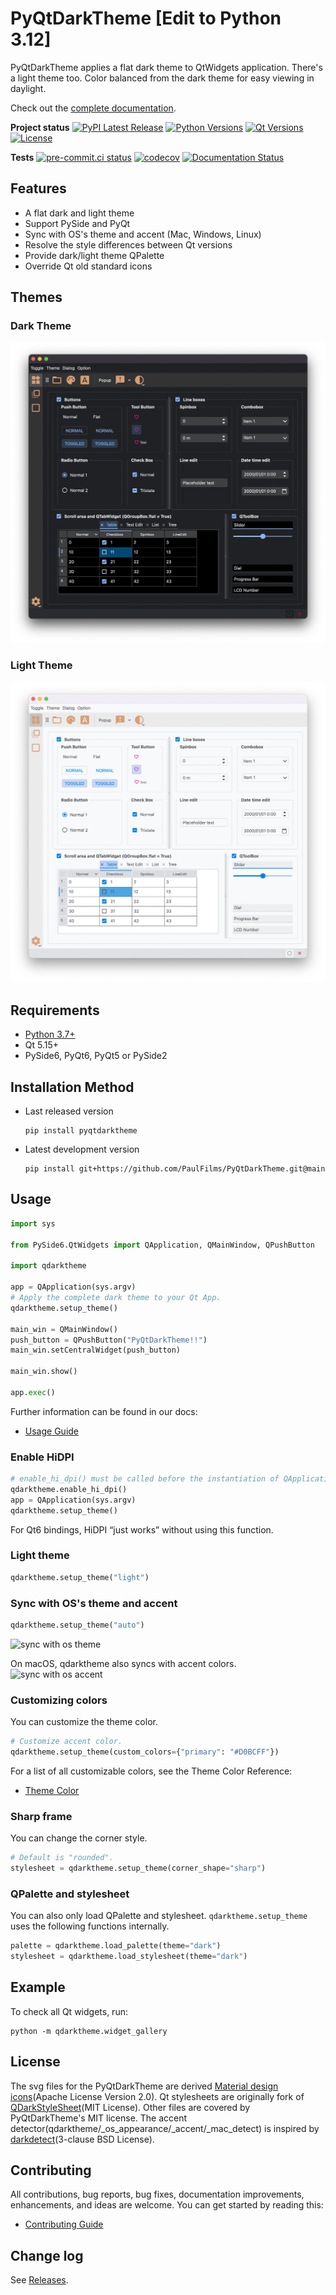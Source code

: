 # PyQtDarkTheme [Edit to Python 3.12]

PyQtDarkTheme applies a flat dark theme to QtWidgets application. There's a light theme too. Color balanced from the dark theme for easy viewing in daylight.

Check out the [complete documentation](https://pyqtdarktheme.readthedocs.io).

**Project status**
[![PyPI Latest Release](https://img.shields.io/pypi/v/pyqtdarktheme.svg?color=orange)](https://pypi.org/project/pyqtdarktheme/)
[![Python Versions](https://img.shields.io/pypi/pyversions/pyqtdarktheme.svg?color=blue)](https://www.python.org/downloads/)
[![Qt Versions](https://img.shields.io/badge/Qt-5%20|%206-blue.svg?&logo=Qt&logoWidth=18&logoColor=white)](https://www.qt.io/qt-for-python)
[![License](https://img.shields.io/github/license/5yutan5/PyQtDarkTheme.svg?color=green)](https://github.com/5yutan5/PyQtDarkTheme/blob/main/LICENSE.txt/)

**Tests**
[![pre-commit.ci status](https://results.pre-commit.ci/badge/github/5yutan5/PyQtDarkTheme/main.svg)](https://results.pre-commit.ci/latest/github/5yutan5/PyQtDarkTheme/main)
[![codecov](https://codecov.io/gh/5yutan5/PyQtDarkTheme/branch/main/graph/badge.svg?token=RTS8O0V6SF)](https://codecov.io/gh/5yutan5/PyQtDarkTheme)
[![Documentation Status](https://readthedocs.org/projects/pyqtdarktheme/badge/?version=latest)](https://pyqtdarktheme.readthedocs.io/en/latest/?badge=latest)

## Features

- A flat dark and light theme
- Support PySide and PyQt
- Sync with OS's theme and accent (Mac, Windows, Linux)
- Resolve the style differences between Qt versions
- Provide dark/light theme QPalette
- Override Qt old standard icons

## Themes

### Dark Theme

![widget_gallery_dark_theme](https://raw.githubusercontent.com/5yutan5/PyQtDarkTheme/main/images/widget_gallery_dark.png)

### Light Theme

![widget_gallery_light_them](https://raw.githubusercontent.com/5yutan5/PyQtDarkTheme/main/images/widget_gallery_light.png)

## Requirements

- [Python 3.7+](https://www.python.org/downloads/)
- Qt 5.15+
- PySide6, PyQt6, PyQt5 or PySide2

## Installation Method

- Last released version

   ```plaintext
   pip install pyqtdarktheme
   ```

- Latest development version

   ```plaintext
   pip install git+https://github.com/PaulFilms/PyQtDarkTheme.git@main
   ```

## Usage

```Python
import sys

from PySide6.QtWidgets import QApplication, QMainWindow, QPushButton

import qdarktheme

app = QApplication(sys.argv)
# Apply the complete dark theme to your Qt App.
qdarktheme.setup_theme()

main_win = QMainWindow()
push_button = QPushButton("PyQtDarkTheme!!")
main_win.setCentralWidget(push_button)

main_win.show()

app.exec()
```

Further information can be found in our docs:

- [Usage Guide](https://pyqtdarktheme.readthedocs.io/en/latest/how_to_use.html)

### Enable HiDPI

```Python
# enable_hi_dpi() must be called before the instantiation of QApplication.
qdarktheme.enable_hi_dpi()
app = QApplication(sys.argv)
qdarktheme.setup_theme()
```

For Qt6 bindings, HiDPI “just works” without using this function.

### Light theme

```Python
qdarktheme.setup_theme("light")
```

### Sync with OS's theme and accent

```Python
qdarktheme.setup_theme("auto")
```

![sync with os theme](https://raw.githubusercontent.com/5yutan5/PyQtDarkTheme/main/images/sync_with_os_theme.gif)

On macOS, qdarktheme also syncs with accent colors.
![sync with os accent](https://raw.githubusercontent.com/5yutan5/PyQtDarkTheme/main/images/sync_with_os_accent.gif)

### Customizing colors

You can customize the theme color.

```python
# Customize accent color.
qdarktheme.setup_theme(custom_colors={"primary": "#D0BCFF"})
```

For a list of all customizable colors, see the Theme Color Reference:

- [Theme Color](https://pyqtdarktheme.readthedocs.io/en/latest/reference/theme_color.html)

### Sharp frame

You can change the corner style.

```python
# Default is "rounded".
stylesheet = qdarktheme.setup_theme(corner_shape="sharp")
```

### QPalette and stylesheet

You can also only load QPalette and stylesheet. `qdarktheme.setup_theme` uses the following functions internally.

```Python
palette = qdarktheme.load_palette(theme="dark")
stylesheet = qdarktheme.load_stylesheet(theme="dark")
```

## Example

To check all Qt widgets, run:

```plaintext
python -m qdarktheme.widget_gallery
```

## License

The svg files for the PyQtDarkTheme are derived [Material design icons](https://fonts.google.com/icons)(Apache License Version 2.0). Qt stylesheets are originally fork of [QDarkStyleSheet](https://github.com/ColinDuquesnoy/QDarkStyleSheet)(MIT License). Other files are covered by PyQtDarkTheme's MIT license. The accent detector(qdarktheme/_os_appearance/_accent/_mac_detect) is inspired by [darkdetect](https://github.com/albertosottile/darkdetect)(3-clause BSD License).

## Contributing

All contributions, bug reports, bug fixes, documentation improvements, enhancements, and ideas are welcome. You can get started by reading this:

- [Contributing Guide](https://pyqtdarktheme.readthedocs.io/en/latest/contributing.html)

## Change log

See [Releases](https://github.com/5yutan5/PyQtDarkTheme/releases).
